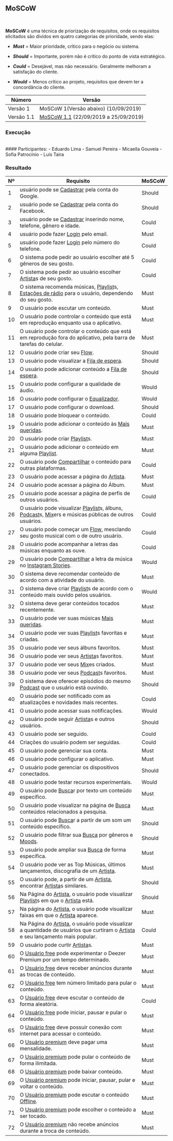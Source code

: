 ## **MoSCoW** 
<br>

**MoSCoW** é uma técnica de priorização de requisitos, onde os requisitos elicitados são dividos em quatro categorias
de prioridade, sendo elas:

- **_Must_** = Maior prioridade, crítico para o negócio ou sistema.

- **_Should_** = Importante, porém não é crítico do ponto de vista estratégico.
  
- **_Could_** = Desejável, mas não necessário. Geralmente melhoram a satisfação do cliente.

- **_Would_** = Menos crítico ao projeto, requisitos que devem ter a concordância do cliente.

|Número|Versão|
|--|---------|
|Versão 1 |MoSCoW 1(Versão abaixo) (10/09/2019)|
|Versão 1.1 | [MoSCoW 1.1](moscow1.md) (22/09/2019 a 25/09/2019)|

### Execução

<br>
#### Participantes:
- Eduardo Lima
- Samuel Pereira
- Micaella Gouveia
- Sofia Patrocínio
- Luís Taira

### **Resultado**

|Nº|Requisito|MoSCoW|
|--|---------|------|
|1|usuário pode se [Cadastrar](/modelagem/lexico#cadastrar) pela conta do Google.|Should|
|2|usuário pode se [Cadastrar](/modelagem/lexico#cadastrar) pela conta do Facebook.|Should|
|3|usuário pode se [Cadastrar](/modelagem/lexico#cadastrar) inserindo nome, telefone, gênero e idade.|Could|
|4|usuário pode fazer [Login](/modelagem/lexico#login) pelo email.|Must|
|5|usuário pode fazer [Login](/modelagem/lexico#login) pelo número do telefone.|Could|
|6|O sistema pode pedir ao usuário escolher até 5 gêneros de seu gosto.|Could|
|7|O sistema pode pedir ao usuário escolher [Artista](/modelagem/lexico#artista)s de seu gosto.|Could|
|8|O sistema recomenda músicas, [Playlist](/modelagem/lexico#playlist)s, [Estações de rádio](/modelagem/lexico#estacoes-de-radio) para o usuário, dependendo do seu gosto.|Must|
|9|O usuário pode escutar um conteúdo.|Must|
|10|O usuário pode controlar o conteúdo que está em reprodução enquanto usa o aplicativo.|Must|
|11|O usuário pode controlar o conteúdo que está em reprodução fora do aplicativo, pela barra de tarefas do celular.|Must|
|12|O usuário pode criar seu [Flow](/modelagem/lexico#flow).|Should|
|13|O usuário pode visualizar a [Fila de espera](/modelagem/lexico#fila-de-espera).|Should|
|14|O usuário pode adicionar conteúdo a [Fila de espera](/modelagem/lexico#fila-de-espera).|Should|
|15|O usuário pode configurar a qualidade de áudio.|Would|
|16|O usuário pode configurar o [Equalizador](/modelagem/lexico#equalizador).|Would|
|17|O usuário pode configurar o download.|Should|
|18|O usuário pode bloquear o conteúdo.|Could|
|19|O usuário pode adicionar o conteúdo às [Mais queridas](/modelagem/lexico#mais-queridas).|Must|
|20|O usuário pode criar [Playlist](/modelagem/lexico#playlist)s.|Must|
|21|O usuário pode adicionar o conteúdo em alguma [Playlist](/modelagem/lexico#playlist).|Must|
|22|O usuário pode [Compartilhar](/modelagem/lexico#compartilhar) o conteúdo para outras plataformas.|Could|
|23|O usuário pode acessar a página do [Artista](/modelagem/lexico#artista).|Must|
|24|O usuário pode acessar a página do Álbum.|Must|
|25|O usuário pode acessar a página de perfis de outros usuários.|Could|
|26|O usuário pode visualizar [Playlist](/modelagem/lexico#playlist)s, álbuns, [Podcast](/modelagem/lexico#podcast)s, [Mix](/modelagem/lexico#mix)ers e músicas públicas de outros usuários.|Could|
|27|O usuário pode começar um [Flow](/modelagem/lexico#flow), mesclando seu gosto musical com o de outro usuário.|Could|
|28|O usuário pode acompanhar a letras das músicas enquanto as ouve.|Could|
|29|O usuário pode [Compartilhar](/modelagem/lexico#compartilhar) a letra da música no [Instagram Stories](/modelagem/lexico#instagram-stories).|Would|
|30|O sistema deve recomendar conteúdo de acordo com a atividade do usuário.|Must|
|31|O sistema deve criar [Playlist](/modelagem/lexico#playlist)s de acordo com o conteúdo mais ouvido pelos usuários.|Would|
|32|O sistema deve gerar conteúdos tocados recentemente.|Must|
|33|O usuário pode ver suas músicas [Mais queridas](/modelagem/lexico#mais-queridas).|Must|
|34|O usuário pode ver suas [Playlist](/modelagem/lexico#playlist)s favoritas e criadas.|Must|
|35|O usuário pode ver seus álbuns favoritos.|Must|
|36|O usuário pode ver seus [Artista](/modelagem/lexico#artista)s favoritos.|Must|
|37|O usuário pode ver seus [Mix](/modelagem/lexico#mix)es criados.|Must|
|38|O usuário pode ver seus [Podcast](/modelagem/lexico#podcast)s favoritos.|Must|
|39|O sistema deve oferecer episódios do mesmo [Podcast](/modelagem/lexico#podcast) que o usuário está ouvindo.|Should|
|40|O usuário pode ser notificado com as atualizações e novidades mais recentes.|Could|
|41|O usuário pode acessar suas notificações.|Would|
|42|O usuário pode seguir [Artista](/modelagem/lexico#artista)s e outros usuários.|Should|
|43|O usuário pode ser seguido.|Could|
|44|Criações do usuário podem ser seguidas.|Could|
|45|O usuário pode gerenciar sua conta.|Must|
|46|O usuário pode configurar o aplicativo.|Must|
|47|O usuário pode gerenciar os dispositivos conectados.|Should|
|48|O usuário pode testar recursos experimentais.|Would|
|49|O usuário pode [Busca](/modelagem/lexico#busca)r por texto um conteúdo específico.|Must|
|50|O usuário pode visualizar na página de [Busca](/modelagem/lexico#busca) conteúdos relacionados a pesquisa.|Must|
|51|O usuário pode [Busca](/modelagem/lexico#busca)r a partir de um som um conteúdo específico.|Should|
|52|O usuário pode filtrar sua [Busca](/modelagem/lexico#busca) por gêneros e [Moods](/modelagem/lexico#moods).|Should|
|53|O usuário pode ampliar sua [Busca](/modelagem/lexico#busca) de forma específica.|Must|
|54|O usuário pode ver as Top Músicas, últimos lançamentos, discografia de um [Artista](/modelagem/lexico#artista).|Must|
|55|O usuário pode, a partir de um [Artista](/modelagem/lexico#artista), encontrar [Artista](/modelagem/lexico#artista)s similares.|Should|
|56|Na Página do [Artista](/modelagem/lexico#artista), o usuário pode visualizar [Playlist](/modelagem/lexico#playlist)s em que o [Artista](/modelagem/lexico#artista) está.|Should|
|57|Na página do [Artista](/modelagem/lexico#artista), o usuário pode visualizar faixas em que o [Artista](/modelagem/lexico#artista) aparece.|Must|
|58|Na Página do [Artista](/modelagem/lexico#artista), o usuário pode visualizar a quantidade de usuários que curtiram o [Artista](/modelagem/lexico#artista) e seu lançamento mais popular.|Could|
|59|O usuário pode curtir [Artista](/modelagem/lexico#artista)s.|Must|
|60|O [Usuário free](/modelagem/lexico#usuario-free) pode experimentar o Deezer Premium por um tempo determinado.|Must|
|61|O [Usuário free](/modelagem/lexico#usuario-free) deve receber anúncios durante as trocas de conteúdo.|Must|
|62|O [Usuário free](/modelagem/lexico#usuario-free) tem número limitado para pular o conteúdo.|Must|
|63|O [Usuário free](/modelagem/lexico#usuario-free) deve escutar o conteúdo de forma aleatória.|Could|
|64|O [Usuário free](/modelagem/lexico#usuario-free) pode iniciar, pausar e pular o conteúdo.|Must|
|65|O [Usuário free](/modelagem/lexico#usuario-free) deve possuir conexão com internet para acessar o conteúdo.|Must|
|66|O [Usuário premium](/modelagem/lexico#usuario-premium) deve pagar uma mensalidade.|Must|
|67|O [Usuário premium](/modelagem/lexico#usuario-premium) pode pular o conteúdo de forma ilimitada.|Must|
|68|O [Usuário premium](/modelagem/lexico#usuario-premium) pode baixar conteúdo.|Must|
|69|O [Usuário premium](/modelagem/lexico#usuario-premium) pode iniciar, pausar, pular e voltar o conteúdo.|Must|
|70|O [Usuário premium](/modelagem/lexico#usuario-premium) pode escutar o conteúdo [Offline](/modelagem/lexico#offline).|Must|
|71|O [Usuário premium](/modelagem/lexico#usuario-premium) pode escolher o conteúdo a ser tocado.|Must|
|72|O [Usuário premium](/modelagem/lexico#usuario-premium) não recebe anúncios durante a troca de conteúdo.|Must|
